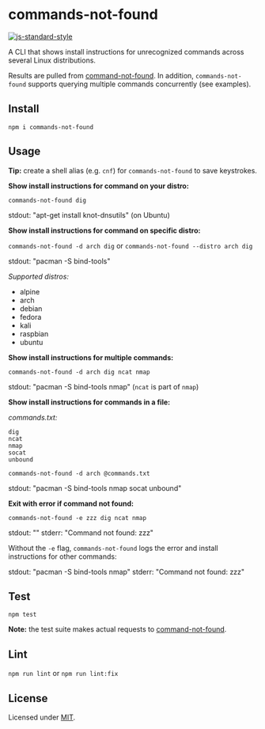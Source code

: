 # commands-not-found

[![js-standard-style](https://img.shields.io/badge/code%20style-standard-brightgreen.svg?style=flat)](https://standardjs.com/)

A CLI that shows install instructions for unrecognized commands across several Linux distributions.

Results are pulled from [command-not-found](https://command-not-found.com). In addition, `commands-not-found` supports querying multiple commands concurrently (see examples).

## Install

`npm i commands-not-found`

## Usage

**Tip:** create a shell alias (e.g. `cnf`) for `commands-not-found` to save keystrokes.

**Show install instructions for command on your distro:**

`commands-not-found dig`

stdout: "apt-get install knot-dnsutils" (on Ubuntu)

**Show install instructions for command on specific distro:**

`commands-not-found -d arch dig` or `commands-not-found --distro arch dig`

stdout: "pacman -S bind-tools"

*Supported distros:*

* alpine
* arch
* debian
* fedora
* kali
* raspbian
* ubuntu

**Show install instructions for multiple commands:**

`commands-not-found -d arch dig ncat nmap`

stdout: "pacman -S bind-tools nmap" (`ncat` is part of `nmap`)

**Show install instructions for commands in a file:**

*commands.txt:*

```
dig
ncat
nmap
socat
unbound
```

`commands-not-found -d arch @commands.txt`

stdout: "pacman -S bind-tools nmap socat unbound"

**Exit with error if command not found:**

`commands-not-found -e zzz dig ncat nmap`

stdout: ""
stderr: "Command not found: zzz"

Without the `-e` flag, `commands-not-found` logs the error and install instructions for other commands:

stdout: "pacman -S bind-tools nmap"
stderr: "Command not found: zzz"

## Test

`npm test`

**Note:** the test suite makes actual requests to [command-not-found](https://command-not-found.com).

## Lint

`npm run lint` or `npm run lint:fix`

## License

Licensed under [MIT](./LICENSE).
